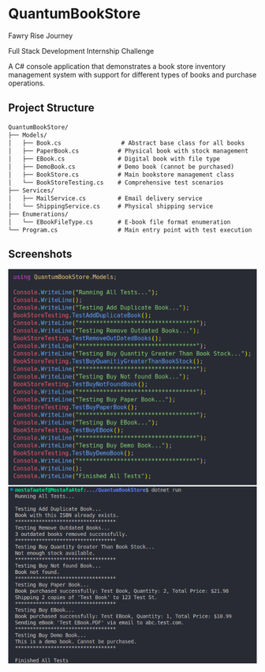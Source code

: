 # QuantumBookStore

Fawry Rise Journey

Full Stack Development Internship Challenge

A C# console application that demonstrates a book store inventory management system with support for different types of books and purchase operations.

## Project Structure

```
QuantumBookStore/
├── Models/
│   ├── Book.cs                 # Abstract base class for all books
│   ├── PaperBook.cs           # Physical book with stock management
│   ├── EBook.cs               # Digital book with file type
│   ├── DemoBook.cs            # Demo book (cannot be purchased)
│   ├── BookStore.cs           # Main bookstore management class
│   └── BookStoreTesting.cs    # Comprehensive test scenarios
├── Services/
│   ├── MailService.cs         # Email delivery service
│   └── ShippingService.cs     # Physical shipping service
├── Enumerations/
│   └── EBookFileType.cs       # E-book file format enumeration
└── Program.cs                 # Main entry point with test execution
```

## Screenshots

![alt text](./screenshots/image1.png)
![alt text](./screenshots/image2.png)
